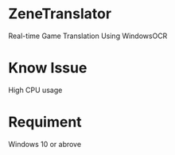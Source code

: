 # ZeneTranslator
Real-time Game Translation Using WindowsOCR
# Know Issue 
High CPU usage 
# Requiment
Windows 10 or abrove


